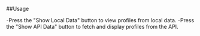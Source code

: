 ##Usage

-Press the "Show Local Data" button to view profiles from local data.
-Press the "Show API Data" button to fetch and display profiles from the API.
